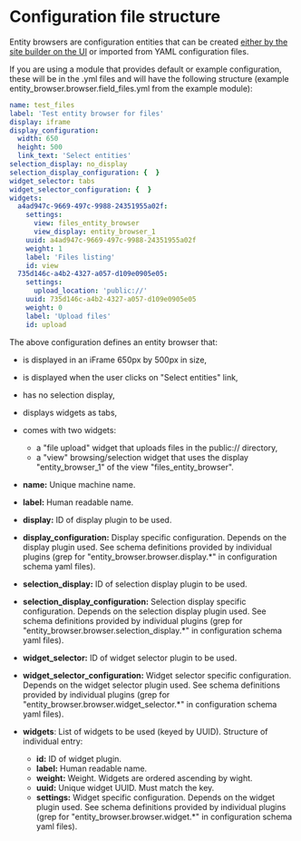 # Configuration file structure

Entity browsers are configuration entities that can be created [either by the site builder on the UI](modules/entity_browser/creating_browser_through_ui.md) or imported from YAML configuration files.

If you are using a module that provides default or example configuration, these will be in the .yml files and will have the following structure (example entity_browser.browser.field_files.yml from the example module): 


```yaml
name: test_files
label: 'Test entity browser for files'
display: iframe
display_configuration:
  width: 650
  height: 500
  link_text: 'Select entities'
selection_display: no_display
selection_display_configuration: {  }
widget_selector: tabs
widget_selector_configuration: {  }
widgets:
  a4ad947c-9669-497c-9988-24351955a02f:
    settings:
      view: files_entity_browser
      view_display: entity_browser_1
    uuid: a4ad947c-9669-497c-9988-24351955a02f
    weight: 1
    label: 'Files listing'
    id: view
  735d146c-a4b2-4327-a057-d109e0905e05:
    settings:
      upload_location: 'public://'
    uuid: 735d146c-a4b2-4327-a057-d109e0905e05
    weight: 0
    label: 'Upload files'
    id: upload

```

The above configuration defines an entity browser that:
- is displayed in an iFrame 650px by 500px in size, 
- is displayed when the user clicks on "Select entities" link, 
- has no selection display,
- displays widgets as tabs,
- comes with two widgets:
  - a "file upload" widget that uploads files in the public:// directory,
  - a "view" browsing/selection widget that uses the display "entity_browser_1" of the view  "files_entity_browser".


- **name:** Unique machine name.
- **label:** Human readable name.
- **display:** ID of display plugin to be used.
- **display_configuration:** Display specific configuration. Depends on the display plugin used. See schema definitions provided by individual plugins (grep for "entity_browser.browser.display.*" in configuration schema yaml files).
- **selection_display:** ID of selection display plugin to be used.
- **selection_display_configuration:** Selection display specific configuration. Depends on the selection display plugin used. See schema definitions provided by individual plugins (grep for "entity_browser.browser.selection_display.*" in configuration schema yaml files).
- **widget_selector:** ID of widget selector plugin to be used.
- **widget_selector_configuration:** Widget selector specific configuration. Depends on the widget selector plugin used. See schema definitions provided by individual plugins (grep for "entity_browser.browser.widget_selector.*" in configuration schema yaml files).
- **widgets**: List of widgets to be used (keyed by UUID). Structure of individual entry:
  - **id:** ID of widget plugin.
  - **label:** Human readable name.
  - **weight:** Weight. Widgets are ordered ascending by wight.
  - **uuid:** Unique widget UUID. Must match the key.
  - **settings:** Widget specific configuration. Depends on the widget plugin used. See schema definitions provided by individual plugins (grep for "entity_browser.browser.widget.*" in configuration schema yaml files).
